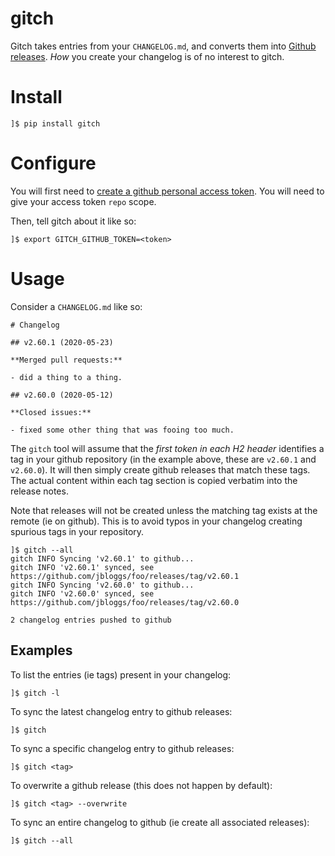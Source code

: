 # gitch

Gitch takes entries from your `CHANGELOG.md`, and converts them into
[Github releases](https://help.github.com/en/github/administering-a-repository/managing-releases-in-a-repository).
_How_ you create your changelog is of no interest to gitch.

# Install

```
]$ pip install gitch
```

# Configure

You will first need to [create a github personal access token](https://help.github.com/en/github/authenticating-to-github/creating-a-personal-access-token-for-the-command-line).
You will need to give your access token `repo` scope.

Then, tell gitch about it like so:

```
]$ export GITCH_GITHUB_TOKEN=<token>
```

# Usage

Consider a `CHANGELOG.md` like so:

```
# Changelog

## v2.60.1 (2020-05-23)

**Merged pull requests:**

- did a thing to a thing.

## v2.60.0 (2020-05-12)

**Closed issues:**

- fixed some other thing that was fooing too much.
```

The `gitch` tool will assume that the _first token in each H2 header_ identifies
a tag in your github repository (in the example above, these are `v2.60.1` and
`v2.60.0`). It will then simply create github releases that match these tags. The
actual content within each tag section is copied verbatim into the release notes.

Note that releases will not be created unless the matching tag exists at the
remote (ie on github). This is to avoid typos in your changelog creating spurious
tags in your repository.

```
]$ gitch --all
gitch INFO Syncing 'v2.60.1' to github...
gitch INFO 'v2.60.1' synced, see https://github.com/jbloggs/foo/releases/tag/v2.60.1
gitch INFO Syncing 'v2.60.0' to github...
gitch INFO 'v2.60.0' synced, see https://github.com/jbloggs/foo/releases/tag/v2.60.0

2 changelog entries pushed to github
```

## Examples

To list the entries (ie tags) present in your changelog:

```
]$ gitch -l
```

To sync the latest changelog entry to github releases:

```
]$ gitch
```

To sync a specific changelog entry to github releases:

```
]$ gitch <tag>
```

To overwrite a github release (this does not happen by default):

```
]$ gitch <tag> --overwrite
```

To sync an entire changelog to github (ie create all associated releases):

```
]$ gitch --all
```
